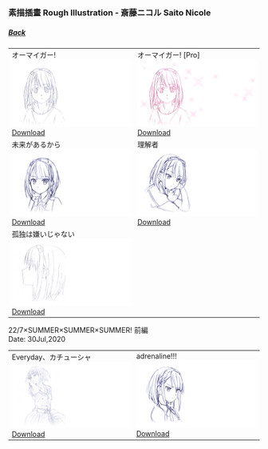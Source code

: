 ### 素描插畫 Rough Illustration - 斎藤ニコル Saito Nicole
##### [Back](../Rough%20Illustration.md)

<table>
 <tr>
<td>オーマイガー!<br>
 <img src="../../../../Album/Nanaon/Rough%20Illustration/RoughIllustration_13200006.png" width="vw"><br>
 <a href="https://github.com/LYHPandaKing/227PhotoBackup/raw/master/Album/Nanaon/Rough%20Illustration/RoughIllustration_13200006.png">Download</a></td>
<td>オーマイガー! [Pro]<br>
 <img src="../../../../Album/Nanaon/Rough%20Illustration/RoughIllustration_13200006%20%23878116.png" width="vw"><br>
 <a href="https://github.com/LYHPandaKing/227PhotoBackup/raw/master/Album/Nanaon/Rough%20Illustration/RoughIllustration_13200006%20%23878116.png">Download</a></td>
 </tr>
 <tr>
<td>未来があるから<br>
 <img src="../../../../Album/Nanaon/Rough%20Illustration/RoughIllustration_13100012.png" width="vw"><br>
 <a href="https://github.com/LYHPandaKing/227PhotoBackup/raw/master/Album/Nanaon/Rough%20Illustration/RoughIllustration_13100012.png">Download</a></td>
<td>理解者<br>
 <img src="../../../../Album/Nanaon/Rough%20Illustration/RoughIllustration_13100002.png" width="vw"><br>
 <a href="https://github.com/LYHPandaKing/227PhotoBackup/raw/master/Album/Nanaon/Rough%20Illustration/RoughIllustration_13100002.png">Download</a></td>
 </tr>
 <tr>
<td>孤独は嫌いじゃない<br>
 <img src="../../../../Album/Nanaon/Rough%20Illustration/RoughIllustration_13100023.png" width="vw"><br>
 <a href="https://github.com/LYHPandaKing/227PhotoBackup/raw/master/Album/Nanaon/Rough%20Illustration/RoughIllustration_13100023.png">Download</a></td>
 </tr>
</table>

22/7×SUMMER×SUMMER×SUMMER! 前編<br>
Date: 30Jul,2020<br>

<table>
 <tr>
<td>Everyday、カチューシャ<br>
 <img src="../../../../Album/Nanaon/Rough%20Illustration/20200730_227×SUMMER×SUMMER×SUMMER!%20前編/RoughIllustration_13200028.png" width="vw"><br>
 <a href="https://github.com/LYHPandaKing/227PhotoBackup/raw/master/Album/Nanaon/Rough%20Illustration/20200730_227×SUMMER×SUMMER×SUMMER!%20前編/RoughIllustration_13200028.png">Download</a></td>
<td>adrenaline!!!<br>
 <img src="../../../../Album/Nanaon/Rough%20Illustration/20200818_227×SUMMER×SUMMER×SUMMER!%20後編/RoughIllustration_13200033.png" width="vw"><br>
 <a href="https://github.com/LYHPandaKing/227PhotoBackup/raw/master/Album/Nanaon/Rough%20Illustration/20200818_227×SUMMER×SUMMER×SUMMER!%20後編/RoughIllustration_13200033.png">Download</a></td>
 </tr>
</table>
